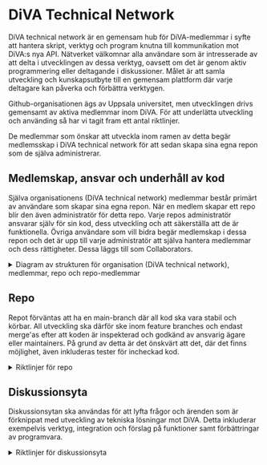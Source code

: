 # DiVA Technical Network

DiVA technical network är en gemensam hub för DiVA-medlemmar i syfte att hantera skript, verktyg och program knutna till kommunikation mot DiVA:s nya API. Nätverket välkomnar alla användare som är intresserade av att delta i utvecklingen av dessa verktyg, oavsett om det är genom aktiv programmering eller deltagande i diskussioner. Målet är att samla utveckling och kunskapsutbyte till en gemensam plattform där varje deltagare kan påverka och förbättra verktygen.

Github-organisationen ägs av Uppsala universitet, men utvecklingen drivs gemensamt av aktiva medlemmar inom DiVA. För att underlätta utveckling och använding så har vi tagit fram ett antal riktlinjer.

De medlemmar som önskar att utveckla inom ramen av detta begär medlemsskap i DiVA technical network för att sedan skapa sina egna repon som de själva administrerar.

## Medlemskap, ansvar och underhåll av kod
Själva organisationens (DiVA technical network) medlemmar består primärt av användare som skapar sina egna repon. När en medlem skapar ett repo blir den även administratör för detta repo. Varje repos administratör ansvarar själv för sin kod, dess utveckling och att säkerställa att de är funktionella. 
Övriga användare som vill bidra begär medlemskap i dessa repon och det är upp till varje administratör att själva hantera medlemmar och dess rättigheter. Dessa läggs till som Collaborators.
<details>
<summary>Diagram av strukturen för organisation (DiVA technical network), medlemmar, repo och repo-medlemmar</summary>

```mermaid
graph TB
    subgraph Organization [**DiVA technical network**]
        subgraph OrgMembers [**Org-medlemmar**]
            Medlem1[Medlem 1]
            Medlem2[Medlem 2]
        end

        subgraph Repo2 [**Repo**]
            Admin2[Admin: Medlem 2]
            subgraph RepoMembers2 [**Repo-medlemmar**]
                repo2Maintain[Collaborator: maintain]
                repo2Write[Collaborator: write]
                repo2Read[Collaborator: read]
            end
        end

        subgraph Repo1 [**Repo**]
            Admin1[Admin: Medlem 1]
            subgraph RepoMembers1 [**Repo-medlemmar**]
                repo1Maintain[Collaborator: maintain]
                repo1Write[Collaborator: write]
                repo1Read[Collaborator: read]
            end
        end
        
        Medlem1 --> Admin1
        Admin1 --> RepoMembers1
        Medlem2 --> Admin2
        Admin2 --> RepoMembers2
    end

    style Organization fill:#444,stroke:#333,stroke-width:2px
    style OrgMembers fill:#888,stroke:#333,stroke-width:1px
    style Repo1 fill:#666,stroke:#333,stroke-width:4px
    style Repo2 fill:#666,stroke:#333,stroke-width:4px
    style RepoMembers1 fill:#888,stroke:#333,stroke-width:1px
    style RepoMembers2 fill:#888,stroke:#333,stroke-width:1px
```

</details>

## Repo
Repot förväntas att ha en main-branch där all kod ska vara stabil och körbar. All utveckling ska därför ske inom feature branches och endast merge'as efter att koden är inspekterad och godkänd av ansvarig ägare eller maintainers. På grund av detta är det önskvärt att det, där det finns möjlighet, även inkluderas tester för incheckad kod.
<details>
<summary>Riktlinjer för repo</summary>

* För att förenkla utveckling och användning förväntas varje verktyg att ha en tillhörande dokumentation eller **README**.
* Viktig information om verktyget ska vara med, så som specifika miljöinställningar, externa beroenden och fungerande exempel på hur verktyget används.
* Kodkvalité och kodstil bör upprättas enligt bestämda regler per verktyg och beroende av språk det utvecklas i (t.ex. pylint + PEP-8).
* För varje verktyg förväntas det även att finnas en tillhörande **CHANGELOG** för att enkelt följa utvecklingen och dess funktioner.
* Det är givetvis även viktigt att känslig data som lösenord, API-nycklar osv inte checkas in i repot. Detta betyder även att det skall finnas en uppdaterad .gitignore för att säkerställa att inga oönskade filer kommer med.

_Vid eventuella konflikter gällande kodkvalité eller design så skall dessa lösas av av repots ägare och/eller maintainers om sådana finns._

</details>

## Diskussionsyta
Diskussionsytan ska användas för att lyfta frågor och ärenden som är förknippat med utveckling av tekniska lösningar mot DiVA. Detta inkluderar exempelvis verktyg, integration och förslag på funktioner samt förbättringar av programvara.
<details>
<summary>Riktlinjer för diskussionsyta</summary>

* Skapa tydliga rubriker och innehåll som beskriver syfte och eventuell bakgrund till diskussionen.
* För att underlätta organisering och moderering ska kategorier och etiketter användas för varje diskussion.
* Moderering sker av ägare eller medlemmar av teamet Maintain.
* För eventuella buggrapporter ska Issues användas, inte diskussionsytan.

</details>

